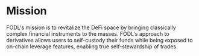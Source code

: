 # Mission

FODL's mission is to revitalize the DeFi space by bringing classically complex financial instruments to the masses. FODL's approach to derivatives allows users to self-custody their funds while being exposed to on-chain leverage features, enabling true self-stewardship of trades.
